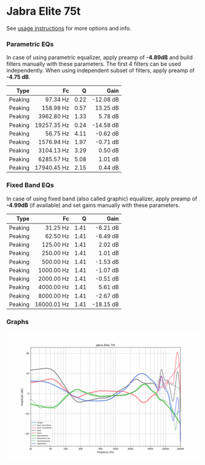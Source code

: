 # Jabra Elite 75t
See [usage instructions](https://github.com/jaakkopasanen/AutoEq#usage) for more options and info.

### Parametric EQs
In case of using parametric equalizer, apply preamp of **-4.89dB** and build filters manually
with these parameters. The first 4 filters can be used independently.
When using independent subset of filters, apply preamp of **-4.75 dB**.

| Type    | Fc          |    Q | Gain      |
|--------:|------------:|-----:|----------:|
| Peaking | 97.34 Hz    | 0.22 | -12.08 dB |
| Peaking | 158.98 Hz   | 0.57 | 13.25 dB  |
| Peaking | 3962.80 Hz  | 1.33 | 5.78 dB   |
| Peaking | 19257.35 Hz | 0.24 | -14.58 dB |
| Peaking | 56.75 Hz    | 4.11 | -0.62 dB  |
| Peaking | 1576.94 Hz  | 1.97 | -0.71 dB  |
| Peaking | 3104.13 Hz  | 3.29 | 0.50 dB   |
| Peaking | 6285.57 Hz  | 5.08 | 1.01 dB   |
| Peaking | 17940.45 Hz | 2.15 | 0.44 dB   |

### Fixed Band EQs
In case of using fixed band (also called graphic) equalizer, apply preamp of **-4.99dB**
(if available) and set gains manually with these parameters.

| Type    | Fc          |    Q | Gain      |
|--------:|------------:|-----:|----------:|
| Peaking | 31.25 Hz    | 1.41 | -6.21 dB  |
| Peaking | 62.50 Hz    | 1.41 | -6.49 dB  |
| Peaking | 125.00 Hz   | 1.41 | 2.02 dB   |
| Peaking | 250.00 Hz   | 1.41 | 1.01 dB   |
| Peaking | 500.00 Hz   | 1.41 | -1.53 dB  |
| Peaking | 1000.00 Hz  | 1.41 | -1.07 dB  |
| Peaking | 2000.00 Hz  | 1.41 | -0.51 dB  |
| Peaking | 4000.00 Hz  | 1.41 | 5.61 dB   |
| Peaking | 8000.00 Hz  | 1.41 | -2.67 dB  |
| Peaking | 16000.01 Hz | 1.41 | -18.15 dB |

### Graphs
![](./Jabra%20Elite%2075t.png)